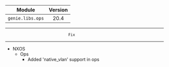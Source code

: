 | Module                  | Version       |
| ------------------------|:-------------:|
| ``genie.libs.ops``      |  20.4         |

--------------------------------------------------------------------------------
                                Fix
--------------------------------------------------------------------------------
* NXOS
    * Ops
        * Added 'native_vlan' support in ops
